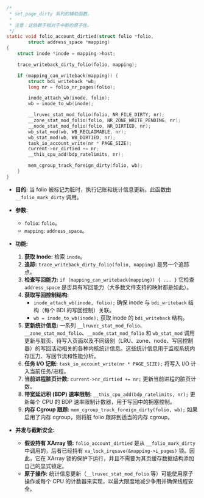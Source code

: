 ```c
/*
 * set_page_dirty 系列的辅助函数。
 *
 * 注意：这依赖于相对于中断的原子性。
 */
static void folio_account_dirtied(struct folio *folio,
		struct address_space *mapping)
{
	struct inode *inode = mapping->host;

	trace_writeback_dirty_folio(folio, mapping);

	if (mapping_can_writeback(mapping)) {
		struct bdi_writeback *wb;
		long nr = folio_nr_pages(folio);

		inode_attach_wb(inode, folio);
		wb = inode_to_wb(inode);

		__lruvec_stat_mod_folio(folio, NR_FILE_DIRTY, nr);
		__zone_stat_mod_folio(folio, NR_ZONE_WRITE_PENDING, nr);
		__node_stat_mod_folio(folio, NR_DIRTIED, nr);
		wb_stat_mod(wb, WB_RECLAIMABLE, nr);
		wb_stat_mod(wb, WB_DIRTIED, nr);
		task_io_account_write(nr * PAGE_SIZE);
		current->nr_dirtied += nr;
		__this_cpu_add(bdp_ratelimits, nr);

		mem_cgroup_track_foreign_dirty(folio, wb);
	}
}
```

* **目的:** 当 folio 被标记为脏时，执行记账和统计信息更新。此函数由 `__folio_mark_dirty` 调用。
* **参数:**
    * `folio`: `folio`。
    * `mapping`: `address_space`。
* **功能:**
    1. **获取 Inode:** 检索 `inode`。
    2. **追踪:** `trace_writeback_dirty_folio(folio, mapping)` 是另一个追踪点。
    3. **检查写回能力:** `if (mapping_can_writeback(mapping)) { ... }` 它检查 `address_space` 是否具有写回能力（大多数文件支持的映射都是如此）。
    4. **获取写回控制结构:**
        * `inode_attach_wb(inode, folio);` 确保 inode 与 `bdi_writeback` 结构（每个 BDI 的写回控制）关联。
        * `wb = inode_to_wb(inode);` 获取 inode 的 `bdi_writeback` 结构。
    5. **更新统计信息:** 一系列 `__lruvec_stat_mod_folio`、`__zone_stat_mod_folio`、`__node_stat_mod_folio` 和 `wb_stat_mod` 调用更新与脏页、待写入页面以及不同级别（LRU、zone、node、写回控制器）的写回活动相关的各种内核统计信息。这些统计信息用于监视系统内存压力、写回节流和性能分析。
    6. **任务 I/O 记账:** `task_io_account_write(nr * PAGE_SIZE);` 将写入 I/O 计入当前任务/进程。
    7. **当前进程脏页计数:** `current->nr_dirtied += nr;` 更新当前进程的脏页计数。
    8. **带宽延迟积 (BDP) 速率限制:** `__this_cpu_add(bdp_ratelimits, nr);` 更新每个 CPU 的 BDP 速率限制计数器，用于写回中的拥塞控制。
    9. **内存 Cgroup 跟踪:** `mem_cgroup_track_foreign_dirty(folio, wb);` 如果启用了内存 cgroup，则将脏 folio 跟踪到适当的内存 cgroup。

* **并发与截断安全:**
    * **假设持有 XArray 锁:** `folio_account_dirtied` 是从 `__folio_mark_dirty` 中调用的，后者已经持有 `xa_lock_irqsave(&mapping->i_pages)` 锁。因此，它在 XArray 锁的保护下运行，并且不需要为其页缓存数据结构添加自己的显式锁定。
    * **原子操作:** 统计信息更新（`__lruvec_stat_mod_folio` 等）可能使用原子操作或每个 CPU 的计数器来实现，以最大限度地减少争用并确保线程安全。